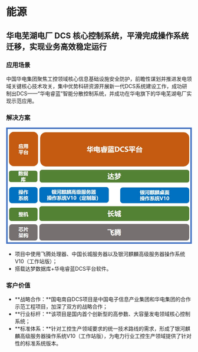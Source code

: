 <div class="markdown">

# 能源

## 华电芜湖电厂 DCS 核心控制系统，平滑完成操作系统迁移，实现业务高效稳定运行


### 应用场景

中国华电集团聚焦工控领域核心信息基础设施安全防护，前瞻性谋划并推进发电领域关键核心技术攻关，集中优势科研资源开展新一代DCS系统建设工作，成功研制出DCS——“华电睿蓝”智能分散控制系统，并成功在华电旗下的华电芜湖电厂实现示范应用。

### 解决方案

![e3](./image//e3.jpg)

- 项目中使用飞腾处理器、中国长城服务器以及银河麒麟高级服务器操作系统V10（工作站版）；
- 搭载达梦数据库+华电睿蓝DCS平台软件。

### 客户价值

- **战略合作：**国电南自DCS项目是中国电子信息产业集团和华电集团的合作示范工程项目，加深了双方的战略合作；
- **行业标杆：**该项目是国内首个创新型的高参数、大容量发电领域核心控制系统；
- **标准体系：**针对工控生产领域要求的统一技术路线的需求，形成了银河麒麟高级服务器操作系统V10（工作站版），为电力行业工控生产领域提供了针对性的标准系统版本。



</div>
